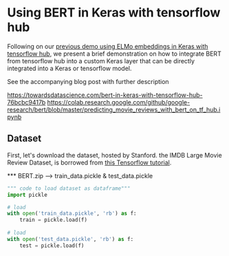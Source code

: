 # Using BERT in Keras with tensorflow hub
Following on our [previous demo using ELMo embeddings in Keras with tensorflow hub](https://github.com/strongio/keras-elmo), we present a brief demonstration on how to integrate BERT from tensorflow hub into a custom Keras layer that can be directly integrated into a Keras or tensorflow model.

See the accompanying blog post with further description


https://towardsdatascience.com/bert-in-keras-with-tensorflow-hub-76bcbc9417b
https://colab.research.google.com/github/google-research/bert/blob/master/predicting_movie_reviews_with_bert_on_tf_hub.ipynb

## Dataset
First, let's download the dataset, hosted by Stanford.
the IMDB Large Movie Review Dataset, is borrowed from [this Tensorflow tutorial](https://www.tensorflow.org/hub/tutorials/text_classification_with_tf_hub).

*** BERT.zip --> train_data.pickle & test_data.pickle

```python
""" code to load dataset as dataframe"""
import pickle

# load
with open('train_data.pickle', 'rb') as f:
    train = pickle.load(f)
    
# load
with open('test_data.pickle', 'rb') as f:
    test = pickle.load(f)
```
